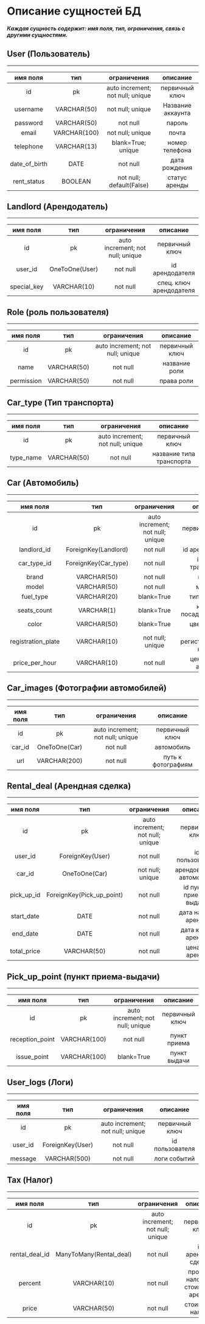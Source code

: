 # Описание сущностей БД

##### Каждая сущность содержит: имя поля, тип, ограничения, связь с другими сущностями.


## User (Пользователь)
___
|имя поля|тип|ограничения|описание|
|:------:|:-:|:----------:|:-------:|
|id|pk|auto increment; not null; unique|первичный ключ|
|username|VARCHAR(50)|not null; unique|Название аккаунта|
|password|VARCHAR(50)|not null|пароль|
|email|VARCHAR(100)|not null; unique|почта|
|telephone|VARCHAR(13)|blank=True; unique|номер телефона|
|date_of_birth|DATE|not null|дата рождения|
|rent_status|BOOLEAN|not null; default(False)|статус аренды|


## Landlord (Арендодатель)
___
имя поля|тип|ограничения|описание|
|:------:|:-:|:----------:|:-------:|
|id|pk|auto increment; not null; unique|первичный ключ|
|user_id|OneToOne(User)|not null|id арендодателя|
|special_key|VARCHAR(10)|not null|спец. ключ арендодателя|


## Role (роль пользователя)
___
|имя поля|тип|ограничения|описание|
|:------:|:-:|:----------:|:-------:|
|id|pk|auto increment; not null; unique|первичный ключ|
|name|VARCHAR(50)|not null|название роли|
|permission|VARCHAR(50)|not null|права роли|


## Car_type (Тип транспорта)
___
|имя поля|тип|ограничения|описание|
|:------:|:-:|:---------:|:------:|
|id|pk|auto increment; not null; unique|первичный ключ|
|type_name|VARCHAR(50)|not null|название типа транспорта|


## Car (Автомобиль)
___
|имя поля|тип|ограничения|описание|
|:------:|:-:|:---------:|:------:|
|id|pk|auto increment; not null; unique|первичный ключ|
|landlord_id|ForeignKey(Landlord)|not null|id арендодателя|
|car_type_id|ForeignKey(Car_type)|not null|id типа транспорта|
|brand|VARCHAR(50)|not null|марка|
|model|VARCHAR(50)|not null|модель|
|fuel_type|VARCHAR(20)|blank=True|тип топлива|
|seats_count|VARCHAR(1)|blank=True|кол-во посадочных мест|
|color|VARCHAR(50)|blank=True|цвет кузова|
|registration_plate|VARCHAR(10)|not null; unique|гос. регистрационный номер|
|price_per_hour|VARCHAR(10)|not null|цена за час аренды|


## Car_images (Фотографии автомобилей)
___
|имя поля|тип|ограничения|описание|
|:------:|:-:|:---------:|:------:|
|id|pk|auto increment; not null; unique|первичный ключ|
|car_id|OneToOne(Car)|not null|автомобиль|
|url|VARCHAR(200)|not null|путь к фотографиям|


## Rental_deal (Арендная сделка)
___
|имя поля|тип|ограничения|описание|
|:------:|:-:|:----------:|:-------:|
|id|pk|auto increment; not null; unique|первичный ключ|
|user_id|ForeignKey(User)|not null|id пользователя|
|car_id|OneToOne(Car)|not null; unique|арендованный автомобиль|
|pick_up_id|ForeignKey(Pick_up_point)|not null|id пункта приема-выдачи|
|start_date|DATE|not null|дата начала аренды|
|end_date|DATE|not null|дата конца аренды|
|total_price|VARCHAR(50)|not null|цена за аренду|


## Pick_up_point (пункт приема-выдачи)
___
|имя поля|тип|ограничения|описание|
|:------:|:-:|:----------:|:-------:|
|id|pk|auto increment; not null; unique|первичный ключ|
|reception_point|VARCHAR(100)|not null|пункт приема|
|issue_point|VARCHAR(100)|blank=True|пункт выдачи|


## User_logs (Логи)
___
|имя поля|тип|ограничения|описание|
|:------:|:-:|:----------:|:-------:|
|id|pk|auto increment; not null; unique|первичный ключ|
|user_id|ForeignKey(User)|not null|id пользователя|
|message|VARCHAR(500)|not null|логи событий|


## Tax (Налог)
___
|имя поля|тип|ограничения|описание|
|:------:|:-:|:----------:|:-------:|
|id|pk|auto increment; not null; unique|первичный ключ|
|rental_deal_id|ManyToMany(Rental_deal)|not null|id арендной сделки|
|percent|VARCHAR(10)|not null|процент налога от стоимости аренды|
|price|VARCHAR(50)|not null|стоимость налога|
